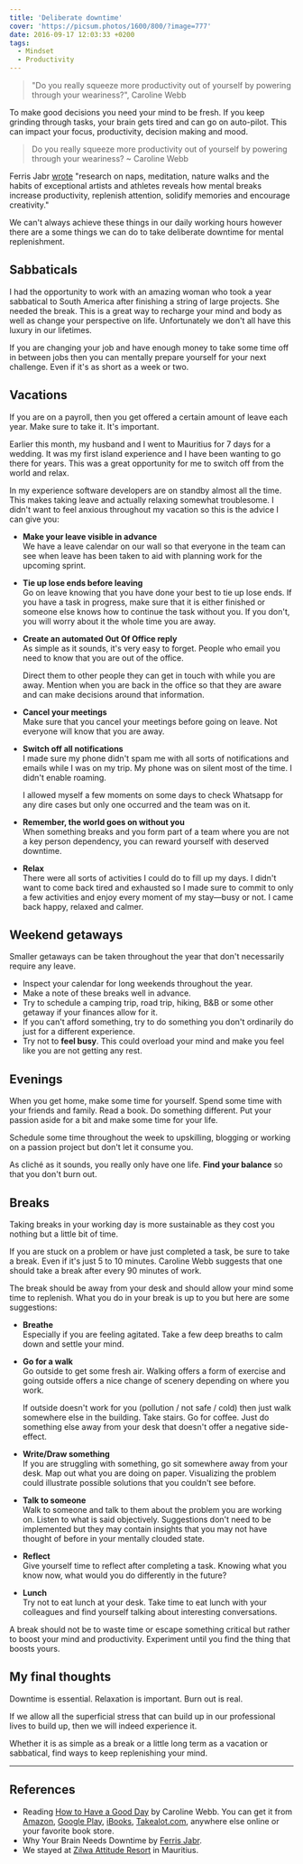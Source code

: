 ```yaml
---
title: 'Deliberate downtime'
cover: 'https://picsum.photos/1600/800/?image=777'
date: 2016-09-17 12:03:33 +0200
tags:
  - Mindset
  - Productivity
---
```


> "Do you really squeeze more productivity out of yourself by powering through
> your weariness?", Caroline Webb

To make good decisions you need your mind to be fresh. If you keep grinding
through tasks, your brain gets tired and can go on auto-pilot. This can impact
your focus, productivity, decision making and mood.

> Do you really squeeze more productivity out of yourself by powering through
> your weariness? ~ Caroline Webb

Ferris Jabr
[wrote](http://www.scientificamerican.com/article/mental-downtime/)
"research on naps, meditation, nature walks and the habits of
exceptional artists and athletes reveals how mental breaks increase
productivity, replenish attention, solidify memories and encourage creativity."

We can't always achieve these things in our daily working hours however
there are a some things we can do to take deliberate downtime for mental
replenishment.

## Sabbaticals

I had the opportunity to work with an amazing woman who took a year sabbatical
to South America after finishing a string of large projects. She needed the
break. This is a great way to recharge your mind and body as well as change
your perspective on life. Unfortunately we don't all have this luxury in our
lifetimes.

If you are changing your job and have enough money to take some time off in
between jobs then you can mentally prepare yourself for your next challenge.
Even if it's as short as a week or two.

## Vacations

If you are on a payroll, then you get offered a certain amount of leave
each year. Make sure to take it. It's important.

Earlier this month, my husband and I went to Mauritius for 7 days for a wedding.
It was my first island experience and I have been wanting to go there for years.
This was a great opportunity for me to switch off from the world and relax.

In my experience software developers are on standby almost all the time. This
makes taking leave and actually relaxing somewhat troublesome. I didn't want
to feel anxious throughout my vacation so this is the advice I can give you:

- **Make your leave visible in advance**<br/>
  We have a leave calendar on our wall so that everyone in the team can see
  when leave has been taken to aid with planning work for the upcoming sprint.

- **Tie up lose ends before leaving**<br/>
  Go on leave knowing that you have done your best to tie up lose ends. If you
  have a task in progress, make sure that it is either finished or someone
  else knows how to continue the task without you. If you don't, you will worry
  about it the whole time you are away.

- **Create an automated Out Of Office reply**<br/>
  As simple as it sounds, it's very easy to forget. People who email you need to
  know that you are out of the office.

  Direct them to other people they can get in touch with while you are away.
  Mention when you are back in the office so that they are aware and can make
  decisions around that information.

- **Cancel your meetings**<br/>
  Make sure that you cancel your meetings before going on leave. Not everyone
  will know that you are away.

- **Switch off all notifications**<br/>
  I made sure my phone didn't spam me with all sorts of notifications and emails
  while I was on my trip. My phone was on silent most of the time. I didn't
  enable roaming.

  I allowed myself a few moments on some days to check Whatsapp for any dire cases
  but only one occurred and the team was on it.

- **Remember, the world goes on without you**<br/>
  When something breaks and you form part of a team where you are not a key
  person dependency, you can reward yourself with deserved downtime.

- **Relax**<br/>
  There were all sorts of activities I could do to fill up my days. I didn't
  want to come back tired and exhausted so I made sure to commit to only a few
  activities and enjoy every moment of my stay—busy or not.
  I came back happy, relaxed and calmer.

## Weekend getaways

Smaller getaways can be taken throughout the year that don't necessarily
require any leave.

- Inspect your calendar for long weekends throughout the year.
- Make a note of these breaks well in advance.
- Try to schedule a camping trip, road trip, hiking, B&B or some other getaway
  if your finances allow for it.
- If you can't afford something, try to do something you don't ordinarily do
  just for a different experience.
- Try not to **feel busy**. This could overload your mind and make you feel
  like you are not getting any rest.

## Evenings

When you get home, make some time for yourself. Spend some time with your
friends and family. Read a book. Do something different. Put your passion aside
for a bit and make some time for your life.

Schedule some time throughout the week to upskilling, blogging or working on a
passion project but don't let it consume you.

As cliché as it sounds, you really only have one life. **Find your balance**
so that you don't burn out.

## Breaks

Taking breaks in your working day is more sustainable as they cost you nothing
but a little bit of time.

If you are stuck on a problem or have just completed a task, be sure to take a
break. Even if it's just 5 to 10 minutes. Caroline Webb suggests that one
should take a break after every 90 minutes of work.

The break should be away from your desk and should allow your mind some time
to replenish. What you do in your break is up to you but here are some
suggestions:

- **Breathe**<br/>
  Especially if you are feeling agitated. Take a few deep breaths to calm down
  and settle your mind.

- **Go for a walk**<br/>
  Go outside to get some fresh air. Walking offers a form of exercise and
  going outside offers a nice change of scenery depending on where you work.

  If outside doesn't work for you (pollution / not safe / cold) then just walk
  somewhere else in the building. Take stairs. Go for coffee. Just do something
  else away from your desk that doesn't offer a negative side-effect.

- **Write/Draw something**<br/>
  If you are struggling with something, go sit somewhere away from your desk.
  Map out what you are doing on paper. Visualizing the problem could
  illustrate possible solutions that you couldn't see before.

- **Talk to someone**<br/>
  Walk to someone and talk to them about the problem you are working on.
  Listen to what is said objectively. Suggestions don't need to be implemented
  but they may contain insights that you may not have thought of before
  in your mentally clouded state.

- **Reflect**<br/>
  Give yourself time to reflect after completing a task. Knowing what you know
  now, what would you do differently in the future?

- **Lunch**<br/>
  Try not to eat lunch at your desk. Take time to eat lunch with your colleagues
  and find yourself talking about interesting conversations.

A break should not be to waste time or escape something critical but rather to
boost your mind and productivity. Experiment until you find the thing that
boosts yours.

## My final thoughts

Downtime is essential. Relaxation is important. Burn out is real.

If we allow all the superficial stress that can build up in our professional
lives to build up, then we will indeed experience it.

Whether it is as simple as a break or a little long term as a
vacation or sabbatical, find ways to keep replenishing your mind.

---

## References

- Reading [How to Have a Good Day](http://carolinewebb.co/books/how-to-have-a-good-day/) by Caroline Webb.
  You can get it from
  [Amazon](https://www.amazon.com/How-Have-Good-Day-Behavioral/dp/0553419633),
  [Google Play](https://play.google.com/store/books/details/Caroline_Webb_How_To_Have_A_Good_Day?id=Ml3ZCQAAQBAJ),
  [iBooks](https://itunes.apple.com/us/book/how-to-have-a-good-day/id999030561?mt=11),
  [Takealot.com](http://www.takealot.com/how-to-have-a-good-day-ebook/PLID41212844),
  anywhere else online or your favorite book store.
- Why Your Brain Needs Downtime by [Ferris Jabr](http://www.scientificamerican.com/article/mental-downtime/).
- We stayed at [Zilwa Attitude Resort](http://zilwa-hotel-mauritius.com/) in Mauritius.
